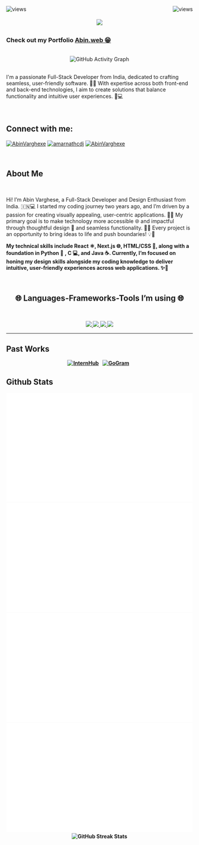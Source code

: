 <img align="right" src="https://wakatime.com/badge/user/f61bb49b-74df-42eb-86c0-8bbe389ae7d4.svg" alt="views" /><img align="left" src="https://komarev.com/ghpvc/?username=AbinVarghexe" alt="views" />

<h1 align="center"><img src="https://readme-typing-svg.herokuapp.com/?font=Cocogoose&weight=900&size=80&center=true&vCenter=true&width=1600&height=140&duration=6000&lines=Hai..!!+%F0%9F%91%8B+I%27m+Abin+Varghese" /></h1>

<h3><b>Check out my Portfolio</b> <a href="https://Abin-Varghese.tech">Abin.web 😁</a></h3>
<br/>

<div align="center">
  <img src="https://github-readme-activity-graph.vercel.app/graph?username=AbinVarghexe&theme=github-compact&height=400&point=3461eb&line=6aa66a&area_color=3e3e40&area=true&hide_border=true&custom_title=My%20This%20Month%27s%20Activity%20Graph%20%F0%9F%98%89&radius=4" alt="GitHub Activity Graph" />
</div>


<br/>


<p>I'm a passionate Full-Stack Developer from India, dedicated to crafting seamless, user-friendly software. 🎨📱 With expertise across both front-end and back-end technologies, I aim to create solutions that balance functionality and intuitive user experiences. 🚀💻</p>

<br/>

<h2 align="left"><b>Connect with me:</b></h2>
<p align="left">
  <a href="https://x.com/ABIN_VARGHESE_2" target="blank"><img align="center" src="https://raw.githubusercontent.com/rahuldkjain/github-profile-readme-generator/master/src/images/icons/Social/twitter.svg" alt="AbinVarghexe" height="30" width="40" /></a>
  <a href="https://www.linkedin.com/in/toabinvarghese/" target="blank"><img align="center" src="https://raw.githubusercontent.com/rahuldkjain/github-profile-readme-generator/master/src/images/icons/Social/linked-in-alt.svg" alt="amarnathcdj" height="30" width="40" /></a>
  <a href="mailto:toabinvarghese" target="blank"><img align="center" src="https://img.icons8.com/fluency/48/email-open.png" alt="AbinVarghexe" height="40" width="40" /></a>
</p>

<br/>

<h2><b>About Me</b></h2>
<br/>
<p>Hi! I’m Abin Varghese, a Full-Stack Developer and Design Enthusiast from India. 🇮🇳💻 I started my coding journey two years ago, and I’m driven by a passion for creating visually appealing, user-centric applications. 🎨✨ My primary goal is to make technology more accessible 🌐 and impactful through thoughtful design 🎯 and seamless functionality. 🚀📱 Every project is an opportunity to bring ideas to life and push boundaries! 💡🔧</b></p>
<p><b>My technical skills include React ⚛️, Next.js 🌐, HTML/CSS 🎨, along with a foundation in Python 🐍 , C 💻, and Java ☕. Currently, I’m focused on honing my design skills alongside my coding knowledge to deliver intuitive, user-friendly experiences across web applications. ✨📱</p>

<br/>

<h2 align="center"><b>🌐 Languages-Frameworks-Tools I’m using 🌐</b></h2>
<br/>

<p align="center">
  <a href="https://skillicons.dev">
    <img src="https://skillicons.dev/icons?i=git,c,github,react,nextjs,python,java,unity" />
    <img src="https://skillicons.dev/icons?i=unreal,blender,figma,ps,ae,pr,ai,md" />
    <img src="https://skillicons.dev/icons?i=vscode,js,html,tailwind,css,sass,mongodb,vercel" />
    <img src="https://skillicons.dev/icons?i=express,bootstrap,npm,nodejs,redux,ts,threejs,linux" />
  </a>
</p>

<hr>

<div align='center'>
<h2 align="left"><b>Past Works</b></h2>

[![InternHub](https://github-readme-stats-alpha-snowy-32.vercel.app/api/pin/?username=AbinVarghexe&repo=intern-hub&theme=dark&hide_border=true)](https://github.com/AbinVarghexe/intern-hub) &nbsp;
[![GoGram](https://github-readme-stats-alpha-snowy-32.vercel.app/api/pin/?username=AbinVarghexe&repo=ABINFLIX&theme=dark&hide_border=true)](https://github.com/AbinVarghexe/ABINFLIX) &nbsp;

<h2 align="left"><b>Github Stats</b></h2>

![](https://raw.githubusercontent.com/AbinVarghexe/github-stats/master/generated/languages.svg#gh-dark-mode-only)
![](https://raw.githubusercontent.com/AbinVarghexe/github-stats/master/generated/languages.svg#gh-light-mode-only)
![](https://raw.githubusercontent.com/AbinVarghexe/github-stats/master/generated/overview.svg#gh-dark-mode-only)
![](https://raw.githubusercontent.com/AbinVarghexe/github-stats/master/generated/overview.svg#gh-light-mode-only)
<img src="https://github-readme-streak-stats.herokuapp.com/?user=AbinVarghexe&theme=dark&hide_border=true" alt="GitHub Streak Stats">
<br/>



</div>
